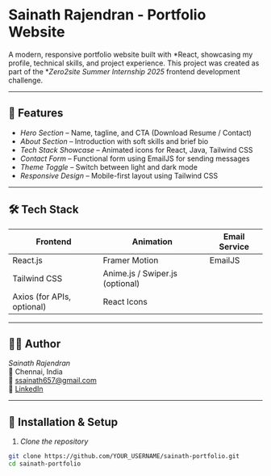 
#  Sainath Rajendran - Portfolio Website

A modern, responsive portfolio website built with *React, showcasing my profile, technical skills, and project experience. This project was created as part of the **Zero2site Summer Internship 2025* frontend development challenge.

---

## 📌 Features

- *Hero Section* – Name, tagline, and CTA (Download Resume / Contact)
- *About Section* – Introduction with soft skills and brief bio
- *Tech Stack Showcase* – Animated icons for React, Java, Tailwind CSS
- *Contact Form* – Functional form using EmailJS for sending messages
- *Theme Toggle* – Switch between light and dark mode
- *Responsive Design* – Mobile-first layout using Tailwind CSS

---

## 🛠 Tech Stack

| Frontend       | Animation        | Email Service |
|----------------|------------------|----------------|
| React.js       | Framer Motion    | EmailJS        |
| Tailwind CSS   | Anime.js / Swiper.js (optional) |              |
| Axios (for APIs, optional) | React Icons |             |

---

## 🧑‍💻 Author

*Sainath Rajendran*  
📍 Chennai, India  
📧 [ssainath657@gmail.com](mailto:ssainath657@gmail.com)  
🔗 [LinkedIn](https://www.linkedin.com/in/sainath-rajendran-430124313)

---

## 🔧 Installation & Setup

1. *Clone the repository*

```bash
git clone https://github.com/YOUR_USERNAME/sainath-portfolio.git
cd sainath-portfolio
